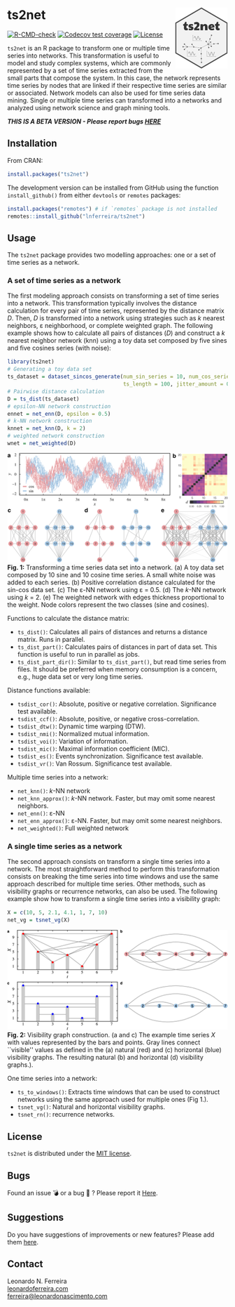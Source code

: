 # ts2net <img src="man/figures/logo.png" align="right" height="139" />

[![R-CMD-check](https://github.com/lnferreira/ts2net/workflows/R-CMD-check/badge.svg)](https://github.com/lnferreira/ts2net/actions)
[![Codecov test coverage](https://codecov.io/gh/lnferreira/ts2net/branch/main/graph/badge.svg?token=KFSXU3IE7C)](https://codecov.io/gh/lnferreira/ts2net)
[![License](https://img.shields.io/github/license/lnferreira/ts2net)](https://github.com/lnferreira/ts2net/blob/main/LICENSE)

```ts2net``` is an R package to transform one or multiple time series into networks. This transformation is useful to model and study complex systems, which are commonly represented by a set of time series extracted from the small parts that compose the system. In this case, the network represents time series by nodes that are linked if their respective time series are similar or associated. Network models can also be used for time series data mining. Single or multiple time series can transformed into a networks and analyzed using network science and graph mining tools.

***THIS IS A BETA VERSION - Please report bugs [HERE](https://github.com/lnferreira/ts2net/issues)*** 

## Installation

From CRAN:

``` r
install.packages("ts2net")
```

The development version can be installed from GitHub using the function `install_github()` from either `devtools` or `remotes` packages:

``` r
install.packages("remotes") # if `remotes` package is not installed
remotes::install_github("lnferreira/ts2net")
```

## Usage

The `ts2net` package provides two modelling approaches: one or a set of time series as a network.

### A set of time series as a network

The first modeling approach consists on transforming a set of time series into a network. This transformation typically involves the distance calculation for every pair of time series, represented by the distance matrix _D_. Then, _D_ is transformed into a network using strategies such as _k_ nearest neighbors, &epsilon; neighborhood, or complete weighted graph. The following example shows how to calculate all pairs of distances (_D_) and construct a _k_ nearest neighbor network (knn) using a toy data set composed by five sines and five cosines series (with noise):

``` r
library(ts2net)
# Generating a toy data set
ts_dataset = dataset_sincos_generate(num_sin_series = 10, num_cos_series = 10,
                                     ts_length = 100, jitter_amount = 0.25)
# Pairwise distance calculation
D = ts_dist(ts_dataset) 
# epsilon-NN network construction
ennet = net_enn(D, epsilon = 0.5)
# k-NN network construction
knnet = net_knn(D, k = 2)
# weighted network construction
wnet = net_weighted(D)
```

![Fig1](inst/figs/fig01.jpg)
**Fig. 1:** Transforming a time series data set into a network. (a) A toy data set composed by 10 sine and 10 cosine time series. A small white noise was added to each series. (b) Positive correlation distance calculated for the sin-cos data set. (c) The &epsilon;-NN network using &epsilon; = 0.5. (d) The _k_-NN network using _k_ = 2. (e) The weighted network with edges thickness proportional to the weight. Node colors represent the two classes (sine and cosines).

Functions to calculate the distance matrix:

- `ts_dist()`: Calculates all pairs of distances and returns a distance matrix. Runs in parallel.
- `ts_dist_part()`: Calculates pairs of distances in part of data set. This function is useful to run in parallel as jobs.
- `ts_dist_part_dir()`: Similar to `ts_dist_part()`, but read time series from files. It should be preferred when memory consumption is a concern, e.g., huge data set or very long time series.

Distance functions available:

- `tsdist_cor()`: Absolute, positive or negative correlation. Significance test available.
- `tsdist_ccf()`: Absolute, positive, or negative cross-correlation.
- `tsdist_dtw()`: Dynamic time warping (DTW).
- `tsdist_nmi()`: Normalized mutual information.
- `tsdist_voi()`: Variation of information.
- `tsdist_mic()`: Maximal information coefficient (MIC).
- `tsdist_es()`: Events synchronization. Significance test available.
- `tsdist_vr()`: Van Rossum. Significance test available.

Multiple time series into a network:

- `net_knn()`: _k_-NN network
- `net_knn_approx()`: _k_-NN network. Faster, but may omit some nearest neighbors.
- `net_enn()`: &epsilon;-NN
- `net_enn_approx()`: &epsilon;-NN. Faster, but may omit some nearest neighbors.
- `net_weighted()`: Full weighted network

### A single time series as a network

The second approach consists on transform a single time series into a network. The most straightforward method to perform this transformation consists on breaking the time series into time windows and use the same approach described for multiple time series. Other methods, such as visibility graphs or recurrence networks, can also be used. The following example show how to transform a single time series into a visibility graph:

``` r
X = c(10, 5, 2.1, 4.1, 1, 7, 10)
net_vg = tsnet_vg(X)
```

![Fig2](inst/figs/fig06b.jpg)
**Fig. 2:** Visibility graph construction. (a and c) The example time series _X_ with values represented by the bars and points. Gray lines connect ``visible'' values as defined in the (a) natural (red) and (c) horizontal (blue) visibility graphs. The resulting natural (b) and horizontal (d) visibility graphs.).

One time series into a network:

- `ts_to_windows()`: Extracts time windows that can be used to construct networks using the same approach used for multiple ones (Fig 1.).
- `tsnet_vg()`: Natural and horizontal visibility graphs.
- `tsnet_rn()`: recurrence networks.

## License

```ts2net``` is distributed under the [MIT license](LICENSE).

## Bugs

Found an issue :bomb: or a bug :bug: ? Please report it [Here](https://github.com/lnferreira/ts2net/issues). 

## Suggestions

Do you have suggestions of improvements or new features? Please add them [here](https://github.com/lnferreira/ts2net/issues). 

## Contact

Leonardo N. Ferreira  
[leonardoferreira.com](https://www.leonardoferreira.com/)  
ferreira@leonardonascimento.com
